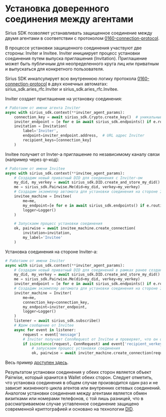 # Установка доверенного соединения между агентами

Sirius SDK позволяет устанавливать защищенное соединение между двумя агентами в соответствии с протоколом 
[0160-connection-protocol](https://github.com/hyperledger/aries-rfcs/tree/main/features/0160-connection-protocol).

В процессе установки защищенного соединения участвуют две стороны: Inviter и Invitee. Inviter инициирует процесс установки
соединения путем выпуска приглашения (Invitation). Приглашение может быть публичным для неопределенного круга лиц или 
приватным и выпускаться для конкретного пользователя.

Sirius SDK инкапсулирует всю внутреннюю логику протокола
[0160-connection-protocol](https://github.com/hyperledger/aries-rfcs/tree/main/features/0160-connection-protocol) в двух
конечных автоматах: sirius_sdk.aries_rfc.Inviter и sirius_sdk.aries_rfc.Invitee.

Inviter создает приглашение на установку соединения:
```python
# Работаем от имени агента Inviter
async with sirius_sdk.context(**inviter_agent_params):
    connection_key = await sirius_sdk.Crypto.create_key()  # уникальный ключ соединения
    inviter_endpoint = [e for e in await sirius_sdk.endpoints() if e.routing_keys == []][0]
    invitation = Invitation(
        label='Inviter',
        endpoint=inviter_endpoint.address,  # URL адрес Inviter
        recipient_keys=[connection_key]
    )
```
Invitee получает от Invter-а приглашение по независимому каналу связи (например через qr-код):
```python
# Работаем от имени Invitee
async with sirius_sdk.context(**invitee_agent_params):
    # Создадим новый приватный DID для соединения с Inviter-ом
    my_did, my_verkey = await sirius_sdk.DID.create_and_store_my_did()
    me = sirius_sdk.Pairwise.Me(did=my_did, verkey=my_verkey)
    # Создадим экземпляр автомата для установки соединения на стороне Invitee
    invitee_machine = Invitee(
        me=me,
        my_endpoint=[e for e in await sirius_sdk.endpoints() if e.routing_keys == []][0],
        logger=Logger()
    )

    # Запускаем процесс установки соединения
    ok, pairwise = await invitee_machine.create_connection(
        invitation=invitation,
        my_label='Invitee'
    )
```

Установка соединения на стороне Inviter-а:
```python
# Работаем от имени Inviter
async with sirius_sdk.context(**inviter_agent_params):
    # Создадим новый приватный DID для соединений в рамках ранее созданного invitation
    my_did, my_verkey = await sirius_sdk.DID.create_and_store_my_did()
    me = sirius_sdk.Pairwise.Me(did=my_did, verkey=my_verkey)
    inviter_endpoint = [e for e in await sirius_sdk.endpoints() if e.routing_keys == []][0]
    # Создадим экземпляр автомата для установки соединения на стороне Inviter-а
    inviter_machine = Inviter(
        me=me,
        connection_key=connection_key,
        my_endpoint=inviter_endpoint,
        logger=Logger()
    )
    listener = await sirius_sdk.subscribe()
    # Ждем сообщение от Invitee
    async for event in listener:
        request = event['message']
        # Inviter получает ConnRequest от Invitee и проверяет, что он относится к ранее созданному приглашению
        if isinstance(request, ConnRequest) and event['recipient_verkey'] == connection_key:
            # запускаем процесс установки соединения
            ok, pairwise = await inviter_machine.create_connection(request)
```
Весь пример [доступен здесь](https://github.com/Sirius-social/docs/tree/main/sdk/examples/python/establish_connection/main.py).

Результатом установки соединения у обеих сторон является объект Pairwise, который хранится в Wallet обеих сторон. 
Следует отметить, что установка соединения
в общем случае производится один раз и не зависит жизненного цикла агентов или внутренних сетевых соединений. Аналогом установки
соединения между агентами является обмен визитками или номерами телефонов, с той лишь разницей, что в рассматриваемом
случае уставленное соединение защищено современной криптографией и основано на технологии [DID](https://www.w3.org/TR/did-core/).